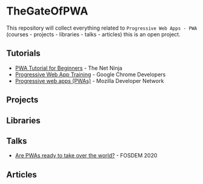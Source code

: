 # TheGateOfPWA
This repository will collect everything related to `Progressive Web Apps - PWA` (courses - projects - libraries - talks - articles) this is an open project.

## Tutorials
- [PWA Tutorial for Beginners](https://www.youtube.com/playlist?list=PL4cUxeGkcC9gTxqJBcDmoi5Q2pzDusSL7) - The Net Ninja
- [Progressive Web App Training](https://youtube.com/playlist?list=PLNYkxOF6rcIB2xHBZ7opgc2Mv009X87Hh) - Google Chrome Developers
- [Progressive web apps (PWAs)](https://developer.mozilla.org/en-US/docs/Web/Progressive_web_apps) - Mozilla Developer Network

## Projects
## Libraries
## Talks
- [Are PWAs ready to take over the world?](https://www.youtube.com/watch?v=G22MTB5FISc) - FOSDEM 2020
## Articles
